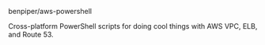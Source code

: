 benpiper/aws-powershell

Cross-platform PowerShell scripts for doing cool things with AWS VPC, ELB, and Route 53.